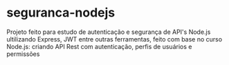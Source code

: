 # seguranca-nodejs

Projeto feito para estudo de autenticação e segurança de API's Node.js ultilizando Express, JWT entre outras ferramentas, feito com base no curso Node.js: criando API Rest com autenticação, perfis de usuários e permissões
